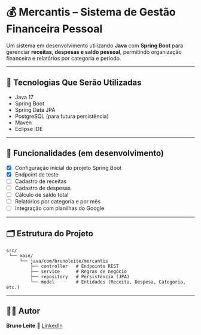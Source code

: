 # 💰 Mercantis – Sistema de Gestão Financeira Pessoal

Um sistema em desenvolvimento utilizando **Java** com **Spring Boot** para gerenciar **receitas, despesas e saldo pessoal**, permitindo organização financeira e relatórios por categoria e período.

---

## 🚀 Tecnologias Que Serão Utilizadas
- Java 17
- Spring Boot
- Spring Data JPA
- PostgreSQL (para futura persistência)
- Maven
- Eclipse IDE
---

## 📌 Funcionalidades (em desenvolvimento)
- [x] Configuração inicial do projeto Spring Boot  
- [x] Endpoint de teste
- [ ] Cadastro de receitas  
- [ ] Cadastro de despesas  
- [ ] Cálculo de saldo total  
- [ ] Relatórios por categoria e por mês  
- [ ] Integração com planilhas do Google

---

## 🗂 Estrutura do Projeto
```
src/
 └── main/
     └── java/com/brunoleite/mercantis
         ├── controller   # Endpoints REST
         ├── service      # Regras de negócio
         ├── repository   # Persistência (JPA)
         └── model        # Entidades (Receita, Despesa, Categoria, etc.)
```

---

## 👨‍💻 Autor
**Bruno Leite**
🔗 [LinkedIn](https://www.linkedin.com/in/brunoprestesleite)  
